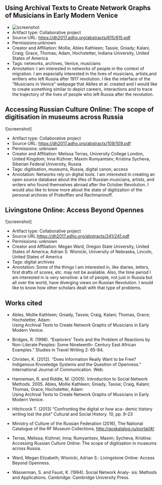 ## Using Archival Texts to Create Network Graphs of Musicians in Early Modern Venice
* ![screenshot](file:///Users/electron/Desktop/Using%20Archival%20Texts.jpg)
* Artifact type: Collaborative project
* Source URL: https://dh2017.adho.org/abstracts/615/615.pdf
* Permissions:unknown
* Creator and Affiliation: Mollie, Ables Kathleen; Tassie, Gniady; Kalani, Craig; Grace, Thomas; Adam, Hochstetter, Indiana University, United States of America
* Tags: networks, archives, Venice, musicians
* Annotation: I am interested in networks of people in the context of migration. I am especially interested in the lives of musicians, artists,and writiers who left Russia after 1917 revolution. I like the interface of the "Musicians in Venice" webpage that Ablles et al. created and I would like to create something similar to depict careers, interactions and to trace the trajectory of the lives of people who left Russia after the revolution. 
##  Accessing Russian Culture Online: The scope of digitisation in museums across Russia
![screenshot]
* Artifact type: Collaborative project
* Source URL: https://dh2017.adho.org/abstracts/109/109.pdf
* Permissions: unknown
* Creator and Affiliation: Melissa Terras, University College London, United Kingdom; Inna Kizhner; Maxim Rumyantsev; Kristina Sycheva,   Siberian Federal University, Russia
* Tags: digitisation, museums, Russia, digital canon, access
* Annotation: Networks rely on digital tools. I am interested in creating an open source database about the lifes of Russian musicians, artists, and writers who found themselves abroad after the October Revolution. I would also like to know more about the state of digitization of the personal archives of Prokoffiev and Rachmaninoff.
##  Livingstone Online: Access Beyond Opennes
![screenshot]
* Artifact type: Collaborative project
* Source URL:https://dh2017.adho.org/abstracts/241/241.pdf
* Permissions: unknown
* Creator and Affiliation: Megan Ward, Oregon State University, United States of America; Adrian S. Wisnicki, University of Nebraska, Lincoln, United States of America
* Tags: digital archives
* Annotation: Some of the things I am interested in, like diaries, letters, first drafts of scores, etc. may not be available. Also, the time period I am interested in is very sensitive: a lot of people, not just in Russia but all over the world, have diverging views on Russian Revolution. I would like to know how other scholars dealt with that type of problems.
## Works cited
* Ables, Mollie Kathleen; Gniady, Tassie; Craig, Kalani; Thomas, Grace; Hochstetter, Adam:  
       Using Archival Texts to Create Network Graphs of Musicians in Early Modern Venice.

* Bridges, R. (1998). “Explorers’ Texts and the Problem of Reactions by Non-Literate Peoples: 
       Some Nineteenth- Century East African Examples.” Studies in Travel Writing 2: 65-84.

* Christen, K. (2012). “Does Information Really Want to be Free? Indigenous Knowledge 
       Systems and the Question of Openness.” International Journal of Communication.
       Web.

* Hanneman, R. and Riddle, M. (2005). Introduction to Social Network Methods. 2005. 
       Ables, Mollie Kathleen; Gniady, Tassie; Craig, Kalani; Thomas, Grace; Hochstetter, Adam:  
       Using Archival Texts to Create Network Graphs of Musicians in Early Modern Venice.

* Hitchcock T. (2013) “Confronting the digital or how aca- demic history writing lost the plot” 
       Cultural and Social History. 10, pp. 9-23

* Ministry of Culture of the Russian Federation (2016), The National Catalogue of the RF 
       Museum Collections, http://goskatalog.ru/portal/#/

* Terras, Melissa; Kizhner, Inna; Rumyantsev, Maxim; Sycheva, Kristina: Accessing Russian 
       Culture Online: The scope of digitisation in museums across Russia.

* Ward, Megan Elizabeth; Wisnicki, Adrian S.: Livingstone Online: Access Beyond Openness.

* Wasserman, S. and Faust, K. (1994). Social Network Analy- sis: Methods and Applications. 
       Cambridge: Cambridge University Press.




